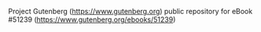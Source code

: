 Project Gutenberg (https://www.gutenberg.org) public repository for
eBook #51239 (https://www.gutenberg.org/ebooks/51239)
